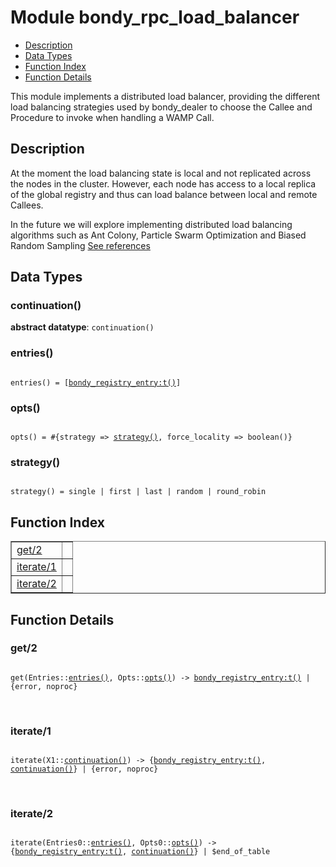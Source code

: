 

# Module bondy_rpc_load_balancer #
* [Description](#description)
* [Data Types](#types)
* [Function Index](#index)
* [Function Details](#functions)

This module implements a distributed load balancer, providing the
different load balancing strategies used by bondy_dealer to choose
the Callee and Procedure to invoke when handling a WAMP Call.

<a name="description"></a>

## Description ##

At the moment the load balancing state is local and not replicated
across the nodes in the cluster. However, each node has access to a local
replica of the global registry and thus can load balance between local and
remote Callees.

In the future we will explore implementing distributed load balancing
algorithms such as Ant Colony, Particle Swarm Optimization and Biased Random
Sampling [See references](https://pdfs.semanticscholar.org/b9a9/52ed1b8bfae2e976b5c0106e894bd4c41d89.pdf)
<a name="types"></a>

## Data Types ##




### <a name="type-continuation">continuation()</a> ###


__abstract datatype__: `continuation()`




### <a name="type-entries">entries()</a> ###


<pre><code>
entries() = [<a href="bondy_registry_entry.md#type-t">bondy_registry_entry:t()</a>]
</code></pre>




### <a name="type-opts">opts()</a> ###


<pre><code>
opts() = #{strategy =&gt; <a href="#type-strategy">strategy()</a>, force_locality =&gt; boolean()}
</code></pre>




### <a name="type-strategy">strategy()</a> ###


<pre><code>
strategy() = single | first | last | random | round_robin
</code></pre>

<a name="index"></a>

## Function Index ##


<table width="100%" border="1" cellspacing="0" cellpadding="2" summary="function index"><tr><td valign="top"><a href="#get-2">get/2</a></td><td></td></tr><tr><td valign="top"><a href="#iterate-1">iterate/1</a></td><td></td></tr><tr><td valign="top"><a href="#iterate-2">iterate/2</a></td><td></td></tr></table>


<a name="functions"></a>

## Function Details ##

<a name="get-2"></a>

### get/2 ###

<pre><code>
get(Entries::<a href="#type-entries">entries()</a>, Opts::<a href="#type-opts">opts()</a>) -&gt; <a href="bondy_registry_entry.md#type-t">bondy_registry_entry:t()</a> | {error, noproc}
</code></pre>
<br />

<a name="iterate-1"></a>

### iterate/1 ###

<pre><code>
iterate(X1::<a href="#type-continuation">continuation()</a>) -&gt; {<a href="bondy_registry_entry.md#type-t">bondy_registry_entry:t()</a>, <a href="#type-continuation">continuation()</a>} | {error, noproc}
</code></pre>
<br />

<a name="iterate-2"></a>

### iterate/2 ###

<pre><code>
iterate(Entries0::<a href="#type-entries">entries()</a>, Opts0::<a href="#type-opts">opts()</a>) -&gt; {<a href="bondy_registry_entry.md#type-t">bondy_registry_entry:t()</a>, <a href="#type-continuation">continuation()</a>} | $end_of_table
</code></pre>
<br />

